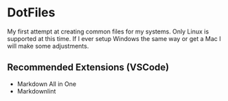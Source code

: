 # DotFiles

My first attempt at creating common files for my systems. Only Linux is supported at this time. If I ever setup Windows the same way or get a Mac I will make some adjustments.

## Recommended Extensions (VSCode)

* Markdown All in One
* Markdownlint
